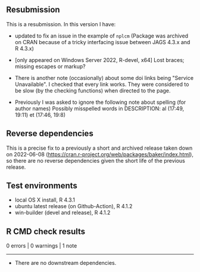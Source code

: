 ## Resubmission
This is a resubmission. In this version I have:

* updated to fix an issue in the example of `nplcm` (Package was archived on CRAN because of a tricky interfacing issue between JAGS 4.3.x and R 4.3.x)

* [only appeared on Windows Server 2022, R-devel, x64] Lost braces; missing escapes or markup?
  
* There is another note (occasionally) about some doi links being "Service Unavailable". 
  I checked that every link works. They were considered to be slow (by the checking functions) 
  when directed to the page.

* Previously I was asked to ignore the following note about spelling (for author names)
  Possibly misspelled words in DESCRIPTION:
       al (17:49, 19:11)
       et (17:46, 19:8)

## Reverse dependencies

This is a precise fix to a previously a short and archived release taken down on 2022-06-08 (https://cran.r-project.org/web/packages/baker/index.html), so there are no reverse dependencies
given the short life of the previous release.



## Test environments
* local OS X install, R 4.3.1
* ubuntu latest release (on Github-Action), R 4.1.2
* win-builder (devel and release), R 4.1.2

## R CMD check results

0 errors | 0 warnings | 1 note


---

* There are no downstream dependencies.
